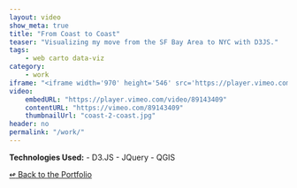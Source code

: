 ```yaml
---
layout: video
show_meta: true
title: "From Coast to Coast"
teaser: "Visualizing my move from the SF Bay Area to NYC with D3JS."
tags:
    - web carto data-viz 
category:
    - work
iframe: "<iframe width='970' height='546' src='https://player.vimeo.com/video/89143409' frameborder='0' allowfullscreen></iframe>"
video:
    embedURL: "https://player.vimeo.com/video/89143409"
    contentURL: "https://vimeo.com/89143409"
    thumbnailUrl: "coast-2-coast.jpg"
header: no
permalink: "/work/"
---
```




<strong>Technologies Used:</strong>  - D3.JS  - JQuery  - QGIS 


[<span class="back-arrow">&#8619;</span> Back to the Portfolio](/work/work.md)
